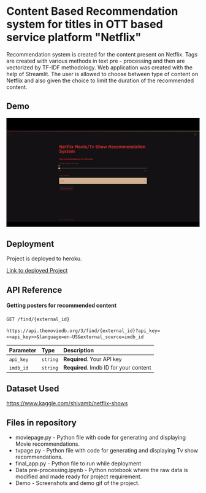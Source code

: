 
# Content Based Recommendation system for titles in OTT based service platform "Netflix"

Recommendation system is created for the content present on Netflix. Tags are created with various methods in text pre - processing and then are vectorized by TF-IDF methodology. Web application was created with the help of Streamlit. The user is allowed to choose between type of content on Netflix and also given the choice to limit the duration of the recommended content. 


## Demo

![Project demo](demo.gif)


## Deployment

Project is deployed to heroku.

[Link to deployed Project](https://nflix-recsys-saurabh.herokuapp.com/)


  
## API Reference

#### Getting posters for recommended content

```
GET /find/{external_id}
```

```
https://api.themoviedb.org/3/find/{external_id}?api_key=<<api_key>>&language=en-US&external_source=imdb_id
```

| Parameter | Type     | Description                |
| :-------- | :------- | :------------------------- |
| `api_key` | `string` | **Required**. Your API key
| `imdb_id`  | `string` | **Required**. Imdb ID for your content



  

  
## Dataset Used

https://www.kaggle.com/shivamb/netflix-shows

  
## Files in repository

- moviepage.py - Python file with code for generating and displaying Movie recommendations. 
- tvpage.py - Python file with code for generating and displaying Tv show recommendations.
- final_app.py - Python file to run while deployment
- Data pre-processing.ipynb - Python notebook where the raw data is modified and made ready for project requirement.
- Demo - Screenshots and demo gif of the project.

  

